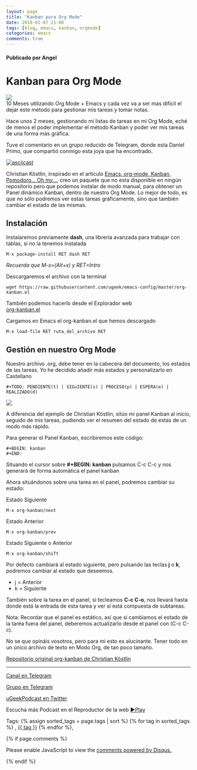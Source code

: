 ```yaml
---
layout: page
title: "Kanban para Org Mode"
date: 2018-01-07 21:00
tags: [blog, emacs, kanban, orgmode]
categories: emacs
comments: true
---
```

#### Publicado por Angel


Kanban para Org Mode
====================
![](https://telegra.ph/file/e257f19333ed6f9370d87.png)  
10 Meses utilizando Org Mode + Emacs y cada vez va a ser mas difícil el
dejar este método para gestionar mis tareas y tomar notas.

Hace unos 2 meses, gestionando mi listas de tareas en mi Org Mode, eché
de menos el poder implementar el método Kanban y poder ver mis tareas
de una forma más gráfica.

Tuve el comentario en un grupo reducido de Telegram, donde esta Daniel
Primo, que compartió conmigo esta joya que ha encontrado.

[![asciicast](https://asciinema.org/a/4gijw6gs9jlcf5dxnlj0f12bh.png)](https://asciinema.org/a/4gijw6gs9jlcf5dxnlj0f12bh)  

Christian Köstlin, inspirado en el artículo [Emacs, org-mode, Kanban,
Pomodoro… Oh
my…](https://agilesoc.com/2011/08/08/emacs-org-mode-kanban-pomodoro-oh-my/),
creo un paquete que no esta disponible en ningún repositorio pero que
podemos instalar de modo manual, para obtener un Panel dinámico Kanban,
dentro de nuestro Org Mode. Lo mejor de todo, es que no sólo podremos
ver estas tareas gráficamente, sino que también cambiar el estado de las
mismas.

Instalación
-----------

Instalaremos previamente **dash**, una librería avanzada para trabajar con tablas, si no la tenemos instalada  
```
M-x package-install RET dash RET
```    

*Recuerda que M-x=(Alt+x) y RET=Intro*

Descargaremos el archivo con la terminal  
```
wget https://raw.githubusercontent.com/ugeek/emacs-config/master/org-kanban.el
```  

<!-- -->

También podemos hacerlo desde el Explorador web  
[org-kanban.el](https://raw.githubusercontent.com/ugeek/emacs-config/master/org-kanban.el)

<!-- -->

Cargamos en Emacs el org-kanban.el que hemos descargado  
```
M-x load-file RET ruta_del_archivo RET
```    

Gestión en nuestro Org Mode
---------------------------

Nuestro archivo .org, debe tener en la cabecera del documento, los estados de las tareas. Yo he decidido añadir más estados y personalizarlo en Castellano  
```
#+TODO: PENDIENTE(t) | SIGuIENTE(s) | PROCESO(p) | ESPERA(e) | REALIZADO(d)
```  


![](https://telegra.ph/file/d7fdb99dd61e1b2a0317a.png)  

A diferencia del ejemplo de Christian Köstlin, sitúo mi panel Kanban
al inicio, seguido de mis tareas, pudiendo ver el resumen del estado de
estas de un modo más rápido.

Para generar el Panel Kanban, escribiremos este código:

```
#+BEGIN: kanban                                                                                                                           
#+END:                                                                                                                                    
```

Situando el cursor sobre **\#+BEGIN: kanban** pulsamos C-c C-c y nos
generará de forma automática el panel kanban

Ahora situándonos sobre una tarea en el panel, podremos cambiar su
estado:

Estado Siguiente  
```
M-x org-kanban/next
```  

Estado Anterior  
```
M-x org-kanban/prev
```  

Estado Siguiente o Anterior  
```
M-x org-kanban/shift
```  

Por defecto cambiará al estado siguiente, pero pulsando las teclas **j**
o **k**, podremos cambiar al estado que deseemos.

-   j = Anterior
-   k = Siguiente

También sobre la tarea en el panel, si tecleamos **C-c C-o**, nos
llevará hasta donde está la entrada de esta tarea y ver si está
compuesta de subtareas.

Nota: Recordar que el panel es estático, así que si cambiamos el estado de la taréa fuera del panel, deberemos actualizarlo desde el panel con (C-c C-c).

No se que opináis vosotros, pero para mi esto es alucinante. Tener todo
en un único archivo de texto en Modo Org, de tan poco tamaño.

[Repositorio original org-kanban de Christian
Köstlin](https://github.com/gizmomogwai/org-kanban)


<!-- -------------------------------------Aquí abajo los comentarios -------------------------------------------  -->
---

[Canal en Telegram](https://t.me/uGeek)  

[Grupo en Telegram](https://t.me/uGeekPodcast)  

[uGeekPodcast en Twitter](https://twitter.com/ugeekpodcast)  


Escucha más Podcast en el Reproductor de la web [►Play](https://ugeek.github.io/podcasts/)  

Tags: {% assign sorted_tags = page.tags | sort %} {% for tag in sorted_tags %} , <span class="tag"><a href="/tag#{{ tag }}">{{ tag }}</a></span> {% endfor %},


{% if page.comments %}
<div id="disqus_thread"></div>
<script>

/**
*  RECOMMENDED CONFIGURATION VARIABLES: EDIT AND UNCOMMENT THE SECTION BELOW TO INSERT DYNAMIC VALUES FROM YOUR PLATFORM OR CMS.
*  LEARN WHY DEFINING THESE VARIABLES IS IMPORTANT: https://disqus.com/admin/universalcode/#configuration-variables*/
/*
var disqus_config = function () {
this.page.url = PAGE_URL;  // Replace PAGE_URL with your page's canonical URL variable
this.page.identifier = PAGE_IDENTIFIER; // Replace PAGE_IDENTIFIER with your page's unique identifier variable
};
*/
(function() { // DON'T EDIT BELOW THIS LINE
var d = document, s = d.createElement('script');
s.src = 'https://https-angelbcn-github-io-ugeek.disqus.com/embed.js';
s.setAttribute('data-timestamp', +new Date());
(d.head || d.body).appendChild(s);
})();
</script>
<noscript>Please enable JavaScript to view the <a href="https://disqus.com/?ref_noscript">comments powered by Disqus.</a></noscript>

{% endif %}

<script id="dsq-count-scr" src="//https-angelbcn-github-io-ugeek.disqus.com/count.js" async></script>
